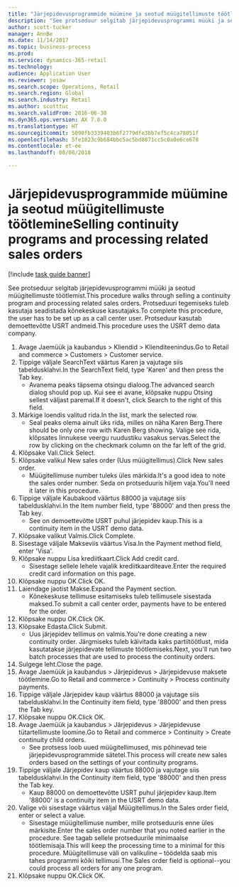 ```yaml
--- 
title: "Järjepidevusprogrammide müümine ja seotud müügitellimuste töötlemine"
description: "See protseduur selgitab järjepidevusprogrammi müüki ja seotud müügitellimuste töötlemist."
author: scott-tucker
manager: AnnBe
ms.date: 11/14/2017
ms.topic: business-process
ms.prod: 
ms.service: dynamics-365-retail
ms.technology: 
audience: Application User
ms.reviewer: josaw
ms.search.scope: Operations, Retail
ms.search.region: Global
ms.search.industry: Retail
ms.author: scotttuc
ms.search.validFrom: 2016-06-30
ms.dyn365.ops.version: AX 7.0.0
ms.translationtype: HT
ms.sourcegitcommit: 5098fb3339403b6f2779dfe3bb7ef5c4ca78051f
ms.openlocfilehash: 5fe1823c9b684bbc5ac5bd0871cc5c0a0e6ce678
ms.contentlocale: et-ee
ms.lasthandoff: 08/08/2018

---
```

# <a name="selling-continuity-programs-and-processing-related-sales-orders"></a><span data-ttu-id="57aeb-103">Järjepidevusprogrammide müümine ja seotud müügitellimuste töötlemine</span><span class="sxs-lookup"><span data-stu-id="57aeb-103">Selling continuity programs and processing related sales orders</span></span>

[!include [task guide banner](../includes/task-guide-banner.md)]

<span data-ttu-id="57aeb-104">See protseduur selgitab järjepidevusprogrammi müüki ja seotud müügitellimuste töötlemist.</span><span class="sxs-lookup"><span data-stu-id="57aeb-104">This procedure walks through selling a continuity program and processing related sales orders.</span></span> <span data-ttu-id="57aeb-105">Protseduuri tegemiseks tuleb kasutaja seadistada kõnekeskuse kasutajaks.</span><span class="sxs-lookup"><span data-stu-id="57aeb-105">To complete this procedure, the user has to be set up as a call center user.</span></span> <span data-ttu-id="57aeb-106">Protseduur kasutab demoettevõtte USRT andmeid.</span><span class="sxs-lookup"><span data-stu-id="57aeb-106">This procedure uses the USRT demo data company.</span></span>

1. <span data-ttu-id="57aeb-107">Avage Jaemüük ja kaubandus > Kliendid > Klienditeenindus.</span><span class="sxs-lookup"><span data-stu-id="57aeb-107">Go to Retail and commerce > Customers > Customer service.</span></span>
2. <span data-ttu-id="57aeb-108">Tippige väljale SearchText väärtus Karen ja vajutage siis tabeldusklahvi.</span><span class="sxs-lookup"><span data-stu-id="57aeb-108">In the SearchText field, type 'Karen' and then press the Tab key.</span></span>
    * <span data-ttu-id="57aeb-109">Avanema peaks täpsema otsingu dialoog.</span><span class="sxs-lookup"><span data-stu-id="57aeb-109">The advanced search dialog should pop up.</span></span> <span data-ttu-id="57aeb-110">Kui see ei avane, klõpsake nuppu Otsing sellest väljast paremal.</span><span class="sxs-lookup"><span data-stu-id="57aeb-110">If it doesn't, click Search to the right of this field.</span></span>  
3. <span data-ttu-id="57aeb-111">Märkige loendis valitud rida.</span><span class="sxs-lookup"><span data-stu-id="57aeb-111">In the list, mark the selected row.</span></span>
    * <span data-ttu-id="57aeb-112">Seal peaks olema ainult üks rida, milles on näha Karen Berg.</span><span class="sxs-lookup"><span data-stu-id="57aeb-112">There should be only one row with Karen Berg showing.</span></span> <span data-ttu-id="57aeb-113">Valige see rida, klõpsates linnukese veergu ruudustiku vasakus servas.</span><span class="sxs-lookup"><span data-stu-id="57aeb-113">Select the row by clicking on the checkmark column on the far left of the grid.</span></span>  
4. <span data-ttu-id="57aeb-114">Klõpsake Vali.</span><span class="sxs-lookup"><span data-stu-id="57aeb-114">Click Select.</span></span>
5. <span data-ttu-id="57aeb-115">Klõpsake valikul New sales order (Uus müügitellimus).</span><span class="sxs-lookup"><span data-stu-id="57aeb-115">Click New sales order.</span></span>
    * <span data-ttu-id="57aeb-116">Müügitellimuse number tuleks üles märkida.</span><span class="sxs-lookup"><span data-stu-id="57aeb-116">It's a good idea to note the sales order number.</span></span> <span data-ttu-id="57aeb-117">Seda on protseduuris hiljem vaja.</span><span class="sxs-lookup"><span data-stu-id="57aeb-117">You'll need it later in this procedure.</span></span>  
6. <span data-ttu-id="57aeb-118">Tippige väljale Kaubakood väärtus 88000 ja vajutage siis tabeldusklahvi.</span><span class="sxs-lookup"><span data-stu-id="57aeb-118">In the Item number field, type '88000' and then press the Tab key.</span></span>
    * <span data-ttu-id="57aeb-119">See on demoettevõtte USRT puhul järjepidev kaup.</span><span class="sxs-lookup"><span data-stu-id="57aeb-119">This is a continuity item in the USRT demo data.</span></span>  
7. <span data-ttu-id="57aeb-120">Klõpsake valikut Valmis.</span><span class="sxs-lookup"><span data-stu-id="57aeb-120">Click Complete.</span></span>
8. <span data-ttu-id="57aeb-121">Sisestage väljale Makseviis väärtus Visa.</span><span class="sxs-lookup"><span data-stu-id="57aeb-121">In the Payment method field, enter 'Visa'.</span></span>
9. <span data-ttu-id="57aeb-122">Klõpsake nuppu Lisa krediitkaart.</span><span class="sxs-lookup"><span data-stu-id="57aeb-122">Click Add credit card.</span></span>
    * <span data-ttu-id="57aeb-123">Sisestage sellele lehele vajalik krediitkaarditeave.</span><span class="sxs-lookup"><span data-stu-id="57aeb-123">Enter the required credit card information on this page.</span></span>  
10. <span data-ttu-id="57aeb-124">Klõpsake nuppu OK.</span><span class="sxs-lookup"><span data-stu-id="57aeb-124">Click OK.</span></span>
11. <span data-ttu-id="57aeb-125">Laiendage jaotist Makse.</span><span class="sxs-lookup"><span data-stu-id="57aeb-125">Expand the Payment section.</span></span>
    * <span data-ttu-id="57aeb-126">Kõnekeskuse tellimuse esitamiseks tuleb tellimusele sisestada maksed.</span><span class="sxs-lookup"><span data-stu-id="57aeb-126">To submit a call center order, payments have to be entered for the order.</span></span>  
12. <span data-ttu-id="57aeb-127">Klõpsake nuppu OK.</span><span class="sxs-lookup"><span data-stu-id="57aeb-127">Click OK.</span></span>
13. <span data-ttu-id="57aeb-128">Klõpsake Edasta.</span><span class="sxs-lookup"><span data-stu-id="57aeb-128">Click Submit.</span></span>
    * <span data-ttu-id="57aeb-129">Uus järjepidev tellimus on valmis.</span><span class="sxs-lookup"><span data-stu-id="57aeb-129">You're done creating a new continuity order.</span></span> <span data-ttu-id="57aeb-130">Järgmiseks tuleb käivitada kaks partiitöötlust, mida kasutatakse järjepidevate tellimuste töötlemiseks.</span><span class="sxs-lookup"><span data-stu-id="57aeb-130">Next, you'll run two batch processes that are used to process the continuity orders.</span></span>  
14. <span data-ttu-id="57aeb-131">Sulgege leht.</span><span class="sxs-lookup"><span data-stu-id="57aeb-131">Close the page.</span></span>
15. <span data-ttu-id="57aeb-132">Avage Jaemüük ja kaubandus > Järjepidevus > Järjepidevuse maksete töötlemine.</span><span class="sxs-lookup"><span data-stu-id="57aeb-132">Go to Retail and commerce > Continuity > Process continuity payments.</span></span>
16. <span data-ttu-id="57aeb-133">Tippige väljale Järjepidev kaup väärtus 88000 ja vajutage siis tabeldusklahvi.</span><span class="sxs-lookup"><span data-stu-id="57aeb-133">In the Continuity item field, type '88000' and then press the Tab key.</span></span>
17. <span data-ttu-id="57aeb-134">Klõpsake nuppu OK.</span><span class="sxs-lookup"><span data-stu-id="57aeb-134">Click OK.</span></span>
18. <span data-ttu-id="57aeb-135">Avage Jaemüük ja kaubandus > Järjepidevus > Järjepidevuse tütartellimuste loomine.</span><span class="sxs-lookup"><span data-stu-id="57aeb-135">Go to Retail and commerce > Continuity > Create continuity child orders.</span></span>
    * <span data-ttu-id="57aeb-136">See protsess loob uued müügitellimused, mis põhinevad teie järjepidevusprogrammide sätetel.</span><span class="sxs-lookup"><span data-stu-id="57aeb-136">This process will create new sales orders based on the settings of your continuity programs.</span></span>  
19. <span data-ttu-id="57aeb-137">Tippige väljale Järjepidev kaup väärtus 88000 ja vajutage siis tabeldusklahvi.</span><span class="sxs-lookup"><span data-stu-id="57aeb-137">In the Continuity item field, type '88000' and then press the Tab key.</span></span>
    * <span data-ttu-id="57aeb-138">Kaup 88000 on demoettevõtte USRT puhul järjepidev kaup.</span><span class="sxs-lookup"><span data-stu-id="57aeb-138">Item '88000' is a continuity item in the USRT demo data.</span></span>  
20. <span data-ttu-id="57aeb-139">Valige või sisestage väärtus väljal Müügitellimus.</span><span class="sxs-lookup"><span data-stu-id="57aeb-139">In the Sales order field, enter or select a value.</span></span>
    * <span data-ttu-id="57aeb-140">Sisestage müügitellimuse number, mille protseduuris enne üles märkisite.</span><span class="sxs-lookup"><span data-stu-id="57aeb-140">Enter the sales order number that you noted earlier in the procedure.</span></span> <span data-ttu-id="57aeb-141">See tagab sellele protseduurile minimaalse töötlemisaja.</span><span class="sxs-lookup"><span data-stu-id="57aeb-141">This will keep the processing time to a minimal for this procedure.</span></span> <span data-ttu-id="57aeb-142">Müügitellimuse väli on valikuline – töödelda saab mis tahes programmi kõiki tellimusi.</span><span class="sxs-lookup"><span data-stu-id="57aeb-142">The Sales order field is optional--you could process all orders for any one program.</span></span>  
21. <span data-ttu-id="57aeb-143">Klõpsake nuppu OK.</span><span class="sxs-lookup"><span data-stu-id="57aeb-143">Click OK.</span></span>


